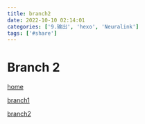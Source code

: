 ```yaml
---
title: branch2  
date: 2022-10-10 02:14:01  
categories: ['9.输出', 'hexo', 'Neuralink']  
tags: ['#share']  
---
```

  
# Branch 2

[home](1178.md)

[branch1](1176.md)

[branch2](1180.md)
